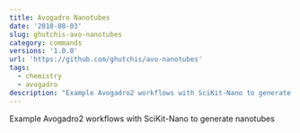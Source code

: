 ```yaml
---
title: Avogadro Nanotubes
date: '2018-08-03'
slug: ghutchis-avo-nanotubes
category: commands
versions: '1.0.0'
url: 'https://github.com/ghutchis/avo-nanotubes'
tags:
  - chemistry
  - avogadro
description: "Example Avogadro2 workflows with SciKit-Nano to generate nanotubes"
---
```

Example Avogadro2 workflows with SciKit-Nano to generate nanotubes